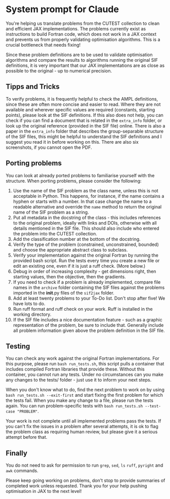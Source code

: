 # System prompt for Claude

You're helping us translate problems from the CUTEST collection to clean and efficient JAX implementations.
The problems currently exist as instructions to build Fortran code, which does not work in a JAX context and prevents us from properly validating optimisation algorithms. 
This is a crucial bottleneck that needs fixing!

Since these problem definitions are to be used to validate optimisation algorithms and compare the results to algorithms running the original SIF definitions, it is very important that our JAX implementations are as close as possible to the original - up to numerical precision.

## Tipps and Tricks

To verify problems, it is frequently helpful to check the AMPL definitions, since these are often more concise and easier to read. 
Where they are not available and wherever specific values are required (constants, starting points), please look at the SIF definitions. 
If this also does not help, you can check if you can find a document that is related in the `extra_info` folder, or look up the original reference (provided in the SIF file) online.
There is also a paper in the `extra_info` folder that describes the group-separable structure of the SIF files, this might be helpful to understand the SIF definitions and I suggest you read it in before working on this.
There are also six screenshots, if you cannot open the PDF.

## Porting problems

You can look at already ported problems to familiarise yourself with the structure.
When porting problems, please consider the following: 

1. Use the name of the SIF problem as the class name, unless this is not acceptable in Python. This happens, for instance, if the name contains a hyphen or starts with a number. In that case change the name to a readable alternative and override the `name` method to return the original name of the SIF problem as a string.
2. Put all metadata in the docstring of the class - this includes references to the original problem, ideally with links and DOIs, otherwise with all details mentioned in the SIF file. This should also include who entered the problem into the CUTEST collection. 
3. Add the classification number at the bottom of the docstring.
4. Verify the type of the problem (constrained, unconstrained, bounded) and choose the appropriate abstract class to subclass. 
5. Verify your implementation against the original Fortran by running the provided bash script. Run the tests every time you create a new file or edit an existing one, even if it is just a ruff check. (More below.)
6. Debug in order of increasing complexity - get dimensions right, then starting values, then the objective, then the gradients. 
7. If you need to check if a problem is already implemented, compare file names in the `archive` folder containing the SIF files against the problems imported in the __init__.py files of the `sif2jax` folder.
8. Add at least twenty problems to your To-Do list. Don't stop after five! We have lots to do.
9. Run ruff format and ruff check on your work. Ruff is installed in the working directory.
10. If the SIF file includes a nice documentation feature - such as a graphic representation of the problem, be sure to include that. Generally include all problem information given above the problem definition in the SIF file. 

## Testing

You can check any work against the original Fortran implementations. For this purpose, please run `bash run_tests.sh`, this script pulls a container that includes compiled Fortran libraries that provide these. 
Without this container, you cannot run any tests. 
Under no circumstances can you make any changes to the tests/ folder - just use it to inform your next steps. 

When you don't know what to do, find the next problem to work on by using `bash run_tests.sh --exit-first` and start fixing the first problem for which the tests fail.
When you make any change to a file, please run the tests again. You can run problem-specific tests with `bash run_tests.sh --test-case "PROBLEM"`. 

Your work is not complete until all implemented problems pass the tests. If you can't fix the issues in a problem after several attempts, it is ok to flag the problem class as requiring human review, but please give it a serious attempt before that.

## Finally

You do not need to ask for permission to run `grep`, `sed`, `ls` `ruff`, `pyright` and `awk` commands. 

Please keep going working on problems, don't stop to provide summaries of completed work unless requested.
Thank you for your help pushing optimisation in JAX to the next level!